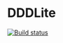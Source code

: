 # DDDLite

[![Build status](https://ci.appveyor.com/api/projects/status/garermkw0l7vwj3w?svg=true)](https://ci.appveyor.com/project/wowhy/dddlite)